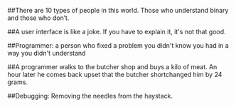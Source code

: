##There are 10 types of people in this world. Those who understand binary and those who don’t.

##A user interface is like a joke. If you have to explain it, it's not that good.

##Programmer: a person who fixed a problem you didn't know you had in a way you didn't understand

##A programmer walks to the butcher shop and buys a kilo of meat.  An hour later he comes back upset that the butcher shortchanged him by 24 grams.

##Debugging: Removing the needles from the haystack.

